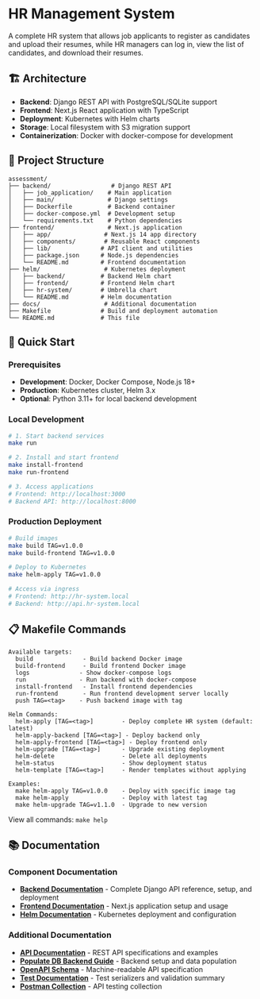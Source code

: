 # HR Management System

A complete HR system that allows job applicants to register as candidates and upload their resumes, while HR managers can log in, view the list of candidates, and download their resumes.

## 🏗️ Architecture

- **Backend**: Django REST API with PostgreSQL/SQLite support
- **Frontend**: Next.js React application with TypeScript
- **Deployment**: Kubernetes with Helm charts
- **Storage**: Local filesystem with S3 migration support
- **Containerization**: Docker with docker-compose for development

## 📁 Project Structure

```
assessment/
├── backend/                 # Django REST API
│   ├── job_application/    # Main application
│   ├── main/               # Django settings
│   ├── Dockerfile          # Backend container
│   ├── docker-compose.yml  # Development setup
│   └── requirements.txt    # Python dependencies
├── frontend/               # Next.js application
│   ├── app/               # Next.js 14 app directory
│   ├── components/        # Reusable React components
│   ├── lib/              # API client and utilities
│   ├── package.json      # Node.js dependencies
│   └── README.md         # Frontend documentation
├── helm/                  # Kubernetes deployment
│   ├── backend/          # Backend Helm chart
│   ├── frontend/         # Frontend Helm chart
│   ├── hr-system/        # Umbrella chart
│   └── README.md         # Helm documentation
├── docs/                  # Additional documentation
├── Makefile              # Build and deployment automation
└── README.md             # This file
```

## 🚀 Quick Start

### Prerequisites

- **Development**: Docker, Docker Compose, Node.js 18+
- **Production**: Kubernetes cluster, Helm 3.x
- **Optional**: Python 3.11+ for local backend development

### Local Development

```bash
# 1. Start backend services
make run

# 2. Install and start frontend
make install-frontend
make run-frontend

# 3. Access applications
# Frontend: http://localhost:3000
# Backend API: http://localhost:8000
```

### Production Deployment

```bash
# Build images
make build TAG=v1.0.0
make build-frontend TAG=v1.0.0

# Deploy to Kubernetes
make helm-apply TAG=v1.0.0

# Access via ingress
# Frontend: http://hr-system.local
# Backend: http://api.hr-system.local
```

## 📋 Makefile Commands

```
Available targets:
  build              - Build backend Docker image
  build-frontend     - Build frontend Docker image
  logs              - Show docker-compose logs
  run               - Run backend with docker-compose
  install-frontend   - Install frontend dependencies
  run-frontend       - Run frontend development server locally
  push TAG=<tag>    - Push backend image with tag

Helm Commands:
  helm-apply [TAG=<tag>]        - Deploy complete HR system (default: latest)
  helm-apply-backend [TAG=<tag>] - Deploy backend only
  helm-apply-frontend [TAG=<tag>] - Deploy frontend only
  helm-upgrade [TAG=<tag>]      - Upgrade existing deployment
  helm-delete                   - Delete all deployments
  helm-status                   - Show deployment status
  helm-template [TAG=<tag>]     - Render templates without applying

Examples:
  make helm-apply TAG=v1.0.0    - Deploy with specific image tag
  make helm-apply               - Deploy with latest tag
  make helm-upgrade TAG=v1.1.0  - Upgrade to new version
```

View all commands: `make help`

## 📚 Documentation

### Component Documentation
- **[Backend Documentation](./docs/BACKEND_DOCUMENTATION.md)** - Complete Django API reference, setup, and deployment
- **[Frontend Documentation](./frontend/README.md)** - Next.js application setup and usage
- **[Helm Documentation](./helm/README.md)** - Kubernetes deployment and configuration

### Additional Documentation
- **[API Documentation](./docs/API_DOCUMENTATION.md)** - REST API specifications and examples
- **[Populate DB Backend Guide](./docs/README_POPULATE.md)** - Backend setup and data population
- **[OpenAPI Schema](./docs/openapi-schema.yml)** - Machine-readable API specification
- **[Test Documentation](./docs/test_serializers_summary.md)** - Test serializers and validation summary
- **[Postman Collection](./docs/Job_Application_API.postman_collection.json)** - API testing collection

